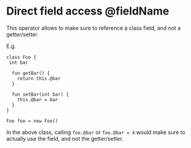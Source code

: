 # Direct field access @fieldName

This operator allows to make sure to reference a class field, and not a getter/setter.

E.g.
```marcel
class Foo {
 int bar
  
  fun getBar() {
    return this.@bar
  }
  
  fun setBar(int bar) {
    this.@bar = bar
  }
}

Foo foo = new Foo()
```
In the above class, calling `foo.@bar` or `foo.@bar = 4` would make sure to actually use the field, and not the getter/setter.